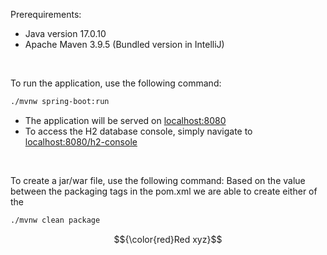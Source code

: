 Prerequirements:
- Java version 17.0.10
- Apache Maven 3.9.5 (Bundled version in IntelliJ) 

<br/>

To run the application, use the following command: 

```diff
./mvnw spring-boot:run
```

- The application will be served on [localhost:8080](http://localhost:8080/)
- To access the H2 database console, simply navigate to [localhost:8080/h2-console](http://localhost:8080/h2-console/)

<br/>

To create a jar/war file, use the following command:
Based on the value between the packaging tags in the pom.xml we are able to create either of the 
```diff
./mvnw clean package
```

$${\color{red}Red xyz}$$


